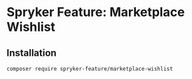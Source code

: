 # Spryker Feature: Marketplace Wishlist



## Installation

```
composer require spryker-feature/marketplace-wishlist
```
